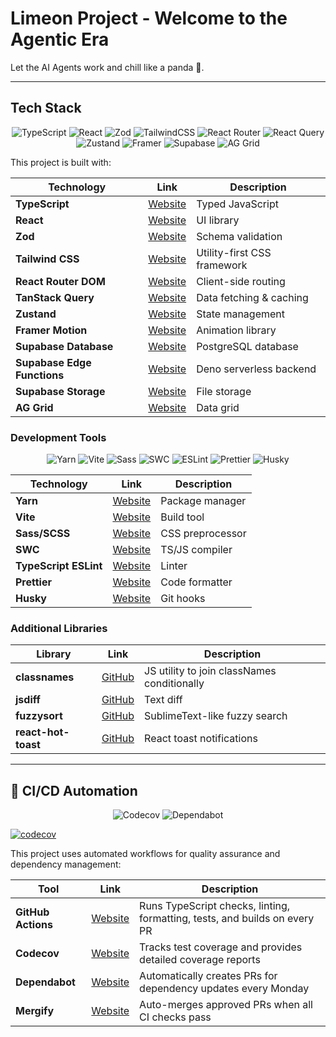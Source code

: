 # Limeon Project - Welcome to the Agentic Era

Let the AI Agents work and chill like a panda 🐼.

---

## Tech Stack

<div align="center">

![TypeScript](https://img.shields.io/badge/typescript-%23007ACC.svg?style=for-the-badge&logo=typescript&logoColor=white)
![React](https://img.shields.io/badge/react-%2320232a.svg?style=for-the-badge&logo=react&logoColor=%2361DAFB)
![Zod](https://img.shields.io/badge/zod-%233068b7.svg?style=for-the-badge&logo=zod&logoColor=white)
![TailwindCSS](https://img.shields.io/badge/tailwindcss-%2338B2AC.svg?style=for-the-badge&logo=tailwind-css&logoColor=white)
![React Router](https://img.shields.io/badge/React_Router-CA4245?style=for-the-badge&logo=react-router&logoColor=white)
![React Query](https://img.shields.io/badge/-React%20Query-FF4154?style=for-the-badge&logo=react%20query&logoColor=white)
![Zustand](https://img.shields.io/badge/zustand-%233068b7.svg?style=for-the-badge&logo=zustand&logoColor=white)
![Framer](https://img.shields.io/badge/Framer-black?style=for-the-badge&logo=framer&logoColor=blue)
![Supabase](https://img.shields.io/badge/Supabase-3ECF8E?style=for-the-badge&logo=supabase&logoColor=white)
![AG Grid](https://img.shields.io/badge/AG%20Grid-7C68C4?style=for-the-badge&logo=ag-grid&logoColor=white)

</div>

This project is built with:

| Technology                  | Link                                           | Description                 |
| --------------------------- | ---------------------------------------------- | --------------------------- |
| **TypeScript**              | [Website](https://www.typescriptlang.org/)     | Typed JavaScript            |
| **React**                   | [Website](https://react.dev/)                  | UI library                  |
| **Zod**                     | [Website](https://zod.dev/)                    | Schema validation           |
| **Tailwind CSS**            | [Website](https://tailwindcss.com/)            | Utility-first CSS framework |
| **React Router DOM**        | [Website](https://reactrouter.com/)            | Client-side routing         |
| **TanStack Query**          | [Website](https://tanstack.com/query/latest)   | Data fetching & caching     |
| **Zustand**                 | [Website](https://zustand-demo.pmnd.rs/)       | State management            |
| **Framer Motion**           | [Website](https://www.framer.com/motion/)      | Animation library           |
| **Supabase Database**       | [Website](https://supabase.com/database)       | PostgreSQL database         |
| **Supabase Edge Functions** | [Website](https://supabase.com/edge-functions) | Deno serverless backend     |
| **Supabase Storage**        | [Website](https://supabase.com/storage)        | File storage                |
| **AG Grid**                 | [Website](https://ag-grid.com/)                | Data grid                   |

### Development Tools

<div align="center">

![Yarn](https://img.shields.io/badge/yarn-%232C8EBB.svg?style=for-the-badge&logo=yarn&logoColor=white)
![Vite](https://img.shields.io/badge/vite-%23646CFF.svg?style=for-the-badge&logo=vite&logoColor=white)
![Sass](https://img.shields.io/badge/Sass-CC6699?style=for-the-badge&logo=sass&logoColor=white)
![SWC](https://img.shields.io/badge/swc-%23FFFFFF.svg?style=for-the-badge&logo=swc&logoColor=black)
![ESLint](https://img.shields.io/badge/ESLint-4B3263?style=for-the-badge&logo=eslint&logoColor=white)
![Prettier](https://img.shields.io/badge/prettier-%23F7B93E.svg?style=for-the-badge&logo=prettier&logoColor=black)
![Husky](https://img.shields.io/badge/husky-%23323330.svg?style=for-the-badge&logo=git&logoColor=white)

</div>

| Technology            | Link                                         | Description      |
| --------------------- | -------------------------------------------- | ---------------- |
| **Yarn**              | [Website](https://www.yarnpkg.com/)          | Package manager  |
| **Vite**              | [Website](https://vitejs.dev/)               | Build tool       |
| **Sass/SCSS**         | [Website](https://sass-lang.com/)            | CSS preprocessor |
| **SWC**               | [Website](https://swc.rs/)                   | TS/JS compiler   |
| **TypeScript ESLint** | [Website](https://typescript-eslint.io/)     | Linter           |
| **Prettier**          | [Website](https://prettier.io/)              | Code formatter   |
| **Husky**             | [Website](https://typicode.github.io/husky/) | Git hooks        |

### Additional Libraries

| Library             | Link                                                  | Description                                 |
| ------------------- | ----------------------------------------------------- | ------------------------------------------- |
| **classnames**      | [GitHub](https://github.com/JedWatson/classnames)     | JS utility to join classNames conditionally |
| **jsdiff**          | [GitHub](https://github.com/kpdecker/jsdiff)          | Text diff                                   |
| **fuzzysort**       | [GitHub](https://github.com/farzher/fuzzysort)        | SublimeText-like fuzzy search               |
| **react-hot-toast** | [GitHub](https://github.com/timolins/react-hot-toast) | React toast notifications                   |

---

## 🤖 CI/CD Automation

<div align="center">

![Codecov](https://img.shields.io/badge/codecov-%23F3655B.svg?style=for-the-badge&logo=codecov&logoColor=white)
![Dependabot](https://img.shields.io/badge/dependabot-025E8C?style=for-the-badge&logo=dependabot&logoColor=white)

</div>

[![codecov](https://codecov.io/gh/fxrdhan/Limeon-Project/branch/main/graph/badge.svg)](https://codecov.io/gh/fxrdhan/Limeon-Project)

This project uses automated workflows for quality assurance and dependency management:

| Tool               | Link                                           | Description                                                                |
| ------------------ | ---------------------------------------------- | -------------------------------------------------------------------------- |
| **GitHub Actions** | [Website](https://github.com/features/actions) | Runs TypeScript checks, linting, formatting, tests, and builds on every PR |
| **Codecov**        | [Website](https://codecov.io/)                 | Tracks test coverage and provides detailed coverage reports                |
| **Dependabot**     | [Website](https://github.com/dependabot)       | Automatically creates PRs for dependency updates every Monday              |
| **Mergify**        | [Website](https://mergify.com/)                | Auto-merges approved PRs when all CI checks pass                           |
